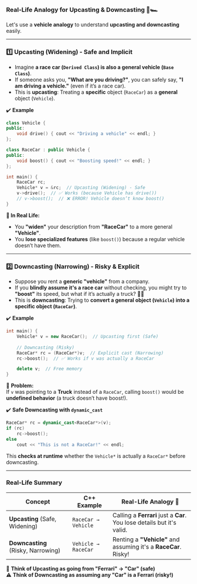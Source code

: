 ### **Real-Life Analogy for Upcasting & Downcasting** 🚗🏎️

Let's use a **vehicle analogy** to understand **upcasting and downcasting** easily.

---

### **1️⃣ Upcasting (Widening) - Safe and Implicit**
- Imagine **a race car (`Derived Class`) is also a general vehicle (`Base Class`)**.
- If someone asks you, **"What are you driving?"**, you can safely say, **"I am driving a vehicle."** (even if it’s a race car).
- This is **upcasting**: Treating a **specific** object (`RaceCar`) as a **general** object (`Vehicle`).

✔️ **Example**
```cpp
class Vehicle {
public:
    void drive() { cout << "Driving a vehicle" << endl; }
};

class RaceCar : public Vehicle {
public:
    void boost() { cout << "Boosting speed!" << endl; }
};

int main() {
    RaceCar rc;
    Vehicle* v = &rc;  // Upcasting (Widening) - Safe
    v->drive();  // ✅ Works (because Vehicle has drive())
    // v->boost();  // ❌ ERROR! Vehicle doesn’t know boost()
}
```
**🔹 In Real Life:**  
- You **"widen"** your description from **"RaceCar"** to a more general **"Vehicle"**.
- You **lose specialized features** (like `boost()`) because a regular vehicle doesn’t have them.

---

### **2️⃣ Downcasting (Narrowing) - Risky & Explicit**
- Suppose you rent a **generic "vehicle"** from a company.
- If you **blindly assume it's a race car** without checking, you might try to **"boost"** its speed, but what if it’s actually a truck? 🤦‍♂️
- This is **downcasting**: Trying to **convert a general object (`Vehicle`) into a specific object (`RaceCar`)**.

✔️ **Example**
```cpp
int main() {
    Vehicle* v = new RaceCar();  // Upcasting first (Safe)
    
    // Downcasting (Risky)
    RaceCar* rc = (RaceCar*)v;  // Explicit cast (Narrowing)
    rc->boost();  // ✅ Works if v was actually a RaceCar

    delete v;  // Free memory
}
```
🚨 **Problem:**  
If `v` was pointing to a **Truck** instead of a `RaceCar`, calling `boost()` would be **undefined behavior** (a truck doesn’t have boost!).

✔️ **Safe Downcasting with `dynamic_cast`**
```cpp
RaceCar* rc = dynamic_cast<RaceCar*>(v);
if (rc)
    rc->boost();
else
    cout << "This is not a RaceCar!" << endl;
```
This **checks at runtime** whether the `Vehicle*` is actually a `RaceCar*` before downcasting.

---

### **Real-Life Summary**
| Concept       | C++ Example              | Real-Life Analogy 🚗 |
|--------------|--------------------------|----------------------|
| **Upcasting** (Safe, Widening)  | `RaceCar → Vehicle` | Calling a **Ferrari** just a **Car**. You lose details but it's valid. |
| **Downcasting** (Risky, Narrowing) | `Vehicle → RaceCar` | Renting a **"Vehicle"** and assuming it's a **RaceCar**. Risky! |

🚀 **Think of Upcasting as going from "Ferrari" → "Car" (safe)**  
⚠️ **Think of Downcasting as assuming any "Car" is a Ferrari (risky!)**